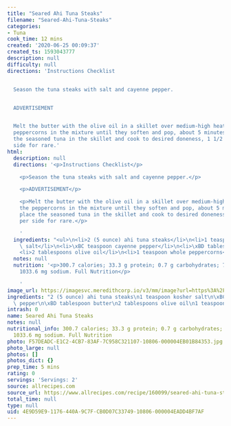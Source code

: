 ```yaml
---
title: "Seared Ahi Tuna Steaks"
filename: "Seared-Ahi-Tuna-Steaks"
categories:
- Tuna
cook_time: 12 mins
created: '2020-06-25 00:09:37'
created_ts: 1593043777
description: null
difficulty: null
directions: 'Instructions Checklist


  Season the tuna steaks with salt and cayenne pepper.


  ADVERTISEMENT


  Melt the butter with the olive oil in a skillet over medium-high heat. Cook the
  peppercorns in the mixture until they soften and pop, about 5 minutes. Gently place
  the seasoned tuna in the skillet and cook to desired doneness, 1 1/2 minutes per
  side for rare.'
html:
  description: null
  directions: '<p>Instructions Checklist</p>

    <p>Season the tuna steaks with salt and cayenne pepper.</p>

    <p>ADVERTISEMENT</p>

    <p>Melt the butter with the olive oil in a skillet over medium-high heat. Cook
    the peppercorns in the mixture until they soften and pop, about 5 minutes. Gently
    place the seasoned tuna in the skillet and cook to desired doneness, 1 1/2 minutes
    per side for rare.</p>

    '
  ingredients: "<ul>\n<li>2 (5 ounce) ahi tuna steaks</li>\n<li>1 teaspoon kosher\
    \ salt</li>\n<li>\xBC teaspoon cayenne pepper</li>\n<li>\xBD tablespoon butter</li>\n\
    <li>2 tablespoons olive oil</li>\n<li>1 teaspoon whole peppercorns</li>\n</ul>\n"
  notes: null
  nutrition: '<p>300.7 calories; 33.3 g protein; 0.7 g carbohydrates; 71.4 mg cholesterol;
    1033.6 mg sodium. Full Nutrition</p>

    '
image_url: https://imagesvc.meredithcorp.io/v3/mm/image?url=https%3A%2F%2Fimages.media-allrecipes.com%2Fuserphotos%2F762704.jpg&w=343&h=229&c=sc&poi=face&q=85
ingredients: "2 (5 ounce) ahi tuna steaks\n1 teaspoon kosher salt\n\xBC teaspoon cayenne\
  \ pepper\n\xBD tablespoon butter\n2 tablespoons olive oil\n1 teaspoon whole peppercorns"
intrash: 0
name: Seared Ahi Tuna Steaks
notes: null
nutritional_info: 300.7 calories; 33.3 g protein; 0.7 g carbohydrates; 71.4 mg cholesterol;
  1033.6 mg sodium. Full Nutrition
photo: F57DEADC-E1C2-4CB7-83AF-7C958C321107-10806-000004EB01B84353.jpg
photo_large: null
photos: []
photos_dict: {}
prep_time: 5 mins
rating: 0
servings: 'Servings: 2'
source: allrecipes.com
source_url: https://www.allrecipes.com/recipe/160099/seared-ahi-tuna-steaks/
total_time: null
type: null
uid: 4E9D59E9-1176-440A-9C7F-CB0D07C33749-10806-000004EADD4BF7AF
---
```

